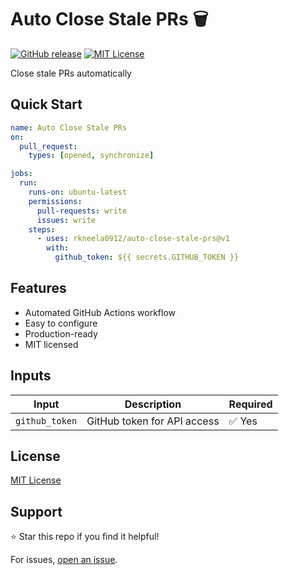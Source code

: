 # Auto Close Stale PRs 🗑️

[![GitHub release](https://img.shields.io/github/v/release/rkneela0912/auto-close-stale-prs)](https://github.com/rkneela0912/auto-close-stale-prs/releases) [![MIT License](https://img.shields.io/badge/License-MIT-blue.svg)](https://opensource.org/licenses/MIT)

Close stale PRs automatically

## Quick Start

```yaml
name: Auto Close Stale PRs
on:
  pull_request:
    types: [opened, synchronize]

jobs:
  run:
    runs-on: ubuntu-latest
    permissions:
      pull-requests: write
      issues: write
    steps:
      - uses: rkneela0912/auto-close-stale-prs@v1
        with:
          github_token: ${{ secrets.GITHUB_TOKEN }}
```

## Features

- Automated GitHub Actions workflow
- Easy to configure
- Production-ready
- MIT licensed

## Inputs

| Input | Description | Required |
|-------|-------------|----------|
| `github_token` | GitHub token for API access | ✅ Yes |

## License

[MIT License](LICENSE)

## Support

⭐ Star this repo if you find it helpful!

For issues, [open an issue](https://github.com/rkneela0912/auto-close-stale-prs/issues).
